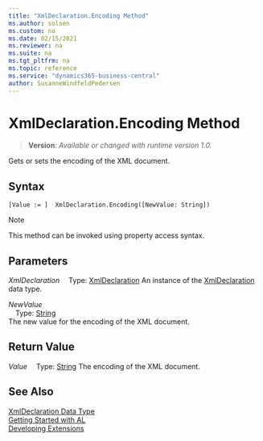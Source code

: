 ```yaml
---
title: "XmlDeclaration.Encoding Method"
ms.author: solsen
ms.custom: na
ms.date: 02/15/2021
ms.reviewer: na
ms.suite: na
ms.tgt_pltfrm: na
ms.topic: reference
ms.service: "dynamics365-business-central"
author: SusanneWindfeldPedersen
---
```

[//]: # (START>DO_NOT_EDIT)
[//]: # (IMPORTANT:Do not edit any of the content between here and the END>DO_NOT_EDIT.)
[//]: # (Any modifications should be made in the .xml files in the ModernDev repo.)
# XmlDeclaration.Encoding Method
> **Version**: _Available or changed with runtime version 1.0._

Gets or sets the encoding of the XML document.


## Syntax
```
[Value := ]  XmlDeclaration.Encoding([NewValue: String])
```
> [!NOTE]
> This method can be invoked using property access syntax.
## Parameters
*XmlDeclaration*
&emsp;Type: [XmlDeclaration](xmldeclaration-data-type.md)
An instance of the [XmlDeclaration](xmldeclaration-data-type.md) data type.

*NewValue*  
&emsp;Type: [String](../string/string-data-type.md)  
The new value for the encoding of the XML document.  


## Return Value
*Value*
&emsp;Type: [String](../string/string-data-type.md)
The encoding of the XML document.


[//]: # (IMPORTANT: END>DO_NOT_EDIT)
## See Also
[XmlDeclaration Data Type](xmldeclaration-data-type.md)  
[Getting Started with AL](../../devenv-get-started.md)  
[Developing Extensions](../../devenv-dev-overview.md)